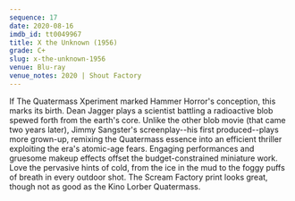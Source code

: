 ```yaml
---
sequence: 17
date: 2020-08-16
imdb_id: tt0049967
title: X the Unknown (1956)
grade: C+
slug: x-the-unknown-1956
venue: Blu-ray
venue_notes: 2020 | Shout Factory
---
```


If <span data-imdb-id="tt0049646">The Quatermass Xperiment</a> marked Hammer Horror's conception, this marks its birth. Dean Jagger plays a scientist battling a radioactive blob spewed forth from the earth's core. Unlike <span data-imdb-id="tt0051418">the other blob movie</span> (that came two years later), Jimmy Sangster's screenplay--his first produced--plays more grown-up, remixing the Quatermass essence into an efficient thriller exploiting the era's atomic-age fears. Engaging performances and gruesome makeup effects offset the budget-constrained miniature work. Love the pervasive hints of cold, from the ice in the mud to the foggy puffs of breath in every outdoor shot. The Scream Factory print looks great, though not as good as the Kino Lorber Quatermass.
